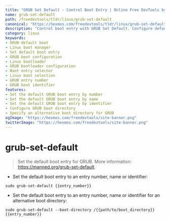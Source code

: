 ```yaml
---
title: "GRUB Set Default - Control Boot Entry | Online Free DevTools by Hexmos"
name: grub-set-default
path: /freedevtools/tldr/linux/grub-set-default
canonical: "https://hexmos.com/freedevtools/tldr/linux/grub-set-default/"
description: "Control boot entry with GRUB Set Default. Configure default boot option using name, number or identifier. Free online tool, no registration required."
category: linux
keywords:
- GRUB default boot
- Linux boot manager
- Set default boot entry
- GRUB boot configuration
- Linux bootloader
- GRUB bootloader configuration
- Boot entry selector
- Linux boot selection
- GRUB entry number
- GRUB boot identifier
features:
- Set the default GRUB boot entry by number
- Set the default GRUB boot entry by name
- Set the default GRUB boot entry by identifier
- Configure GRUB boot directory
- Specify an alternative boot directory for GRUB
ogImage: "https://hexmos.com/freedevtools/site-banner.png"
twitterImage: "https://hexmos.com/freedevtools/site-banner.png"
---
```


# grub-set-default

> Set the default boot entry for GRUB.
> More information: <https://manned.org/grub-set-default>.

- Set the default boot entry to an entry number, name or identifier:

`sudo grub-set-default {{entry_number}}`

- Set the default boot entry to an entry number, name or identifier for an alternative boot directory:

`sudo grub-set-default --boot-directory /{{path/to/boot_directory}} {{entry_number}}`
